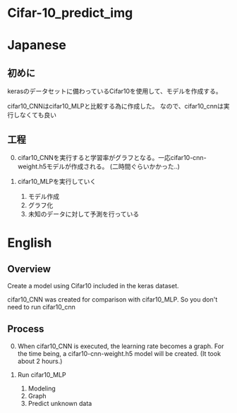 # Cifar-10_predict_img

# Japanese
## 初めに
kerasのデータセットに備わっているCifar10を使用して、モデルを作成する。

cifar10_CNNはcifar10_MLPと比較する為に作成した。
なので、cifar10_cnnは実行しなくても良い

## 工程
0. cifar10_CNNを実行すると学習率がグラフとなる。一応cifar10-cnn-weight.h5モデルが作成される。
(二時間ぐらいかかった..)

1. cifar10_MLPを実行していく
    1. モデル作成
    2. グラフ化
    3. 未知のデータに対して予測を行っている

# English
## Overview
Create a model using Cifar10 included in the keras dataset.

cifar10_CNN was created for comparison with cifar10_MLP.
So you don't need to run cifar10_cnn

## Process
0. When cifar10_CNN is executed, the learning rate becomes a graph. For the time being, a cifar10-cnn-weight.h5 model will be created.
(It took about 2 hours.)

1. Run cifar10_MLP
    1. Modeling
    2. Graph
    3. Predict unknown data

